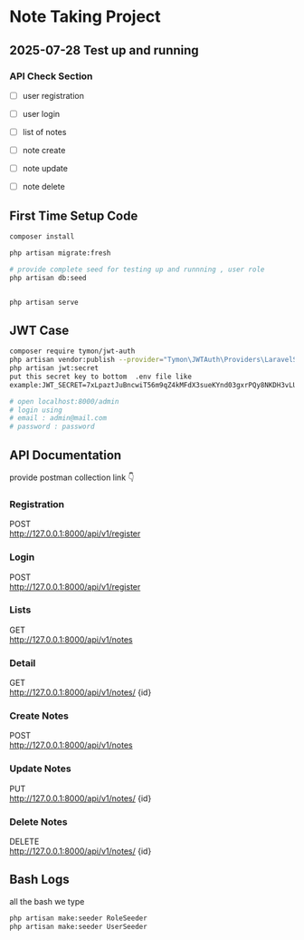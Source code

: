 # Note Taking Project

## 2025-07-28 Test up and running


### API Check Section

- [ ] user registration
- [ ] user login
- [ ] list of notes
- [ ] note create
- [ ] note update
- [ ] note delete




## First Time Setup Code

```bash
composer install

php artisan migrate:fresh

# provide complete seed for testing up and runnning , user role
php artisan db:seed


php artisan serve 
```
## JWT Case
```bash 
composer require tymon/jwt-auth
php artisan vendor:publish --provider="Tymon\JWTAuth\Providers\LaravelServiceProvider"
php artisan jwt:secret
put this secret key to bottom  .env file like 
example:JWT_SECRET=7xLpaztJuBncwiT56m9qZ4kMFdX3sueKYnd03gxrPQy8NKDH3vLUmoZcWhY9uzta

# open localhost:8000/admin 
# login using 
# email : admin@mail.com
# password : password

```


## API Documentation

provide postman collection link 👇
### Registration	
POST	    
http://127.0.0.1:8000/api/v1/register

### Login	        
POST	    
http://127.0.0.1:8000/api/v1/register

### Lists	        
GET	        
http://127.0.0.1:8000/api/v1/notes

### Detail	        
GET	        
http://127.0.0.1:8000/api/v1/notes/ {id}

### Create Notes        
POST	    
http://127.0.0.1:8000/api/v1/notes

### Update Notes
PUT	        
http://127.0.0.1:8000/api/v1/notes/ {id}

### Delete Notes       
DELETE	    
http://127.0.0.1:8000/api/v1/notes/ {id}


## Bash Logs

all the bash we type

```bash
php artisan make:seeder RoleSeeder
php artisan make:seeder UserSeeder
```

